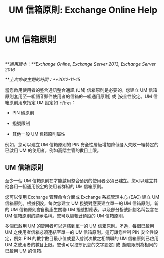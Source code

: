 ﻿---
title: 'UM 信箱原則: Exchange Online Help'
TOCTitle: UM 信箱原則
ms:assetid: dfae629e-ee89-4494-a3ed-9655b67eb87e
ms:mtpsurl: https://technet.microsoft.com/zh-tw/library/Bb124909(v=EXCHG.150)
ms:contentKeyID: 50554102
ms.date: 05/23/2018
mtps_version: v=EXCHG.150
ms.translationtype: MT
---

# UM 信箱原則

 

_**適用版本：**Exchange Online, Exchange Server 2013, Exchange Server 2016_

_**上次修改主題的時間：**2012-11-15_

當您啟用使用者的整合通訊整合通訊 (UM) 信箱原則是必要的。您建立 UM 信箱原則套用至一組語音郵件使用者的信箱的一組通用原則\] 或 \[安全性設定。UM 信箱原則用來指定 UM 設定如下所示：

  - PIN 碼原則

  - 撥號限制

  - 其他一般 UM 信箱原則屬性

例如，您可以建立 UM 信箱原則的 PIN 安全性層級增加降低登入失敗一組特定的已啟用 UM 的使用者，例如高階主管的數目上限。

## UM 信箱原則

至少一個 UM 信箱原則在才能啟用整合通訊的使用者必須已建立。您可以建立其他套用一組通用設定的使用者群組的 UM 信箱原則。

您可以使用 Exchange 管理命令介面或 Exchange 系統管理中心 (EAC) 建立 UM 信箱原則。根據預設，每次您建立 UM 撥號對應表建立單一的 UM 信箱原則。新的 UM 信箱原則會自動產生關聯 UM 撥號對應表，以及部分撥號計劃名稱包含在 UM 信箱原則的顯示名稱。您可以編輯此預設的 UM 信箱原則。

多個已啟用 UM 的使用者可以連結到單一的 UM 信箱原則。不過，每個已啟用 UM 之使用者信箱必須連結至單一的 UM 信箱原則。這可讓您控制 PIN 安全性設定，例如 PIN 的數字數目最小值或登入嘗試次數之相關聯的 UM 信箱原則已啟用 UM 之使用者的數目上限。您也可以控制訊息的文字設定\] 或 \[撥號限制為相同的已啟用 UM 的信箱。

